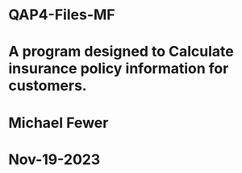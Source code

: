 # QAP4-Files-MF
# A program designed to Calculate insurance policy information for customers.
# Michael Fewer
# Nov-19-2023
